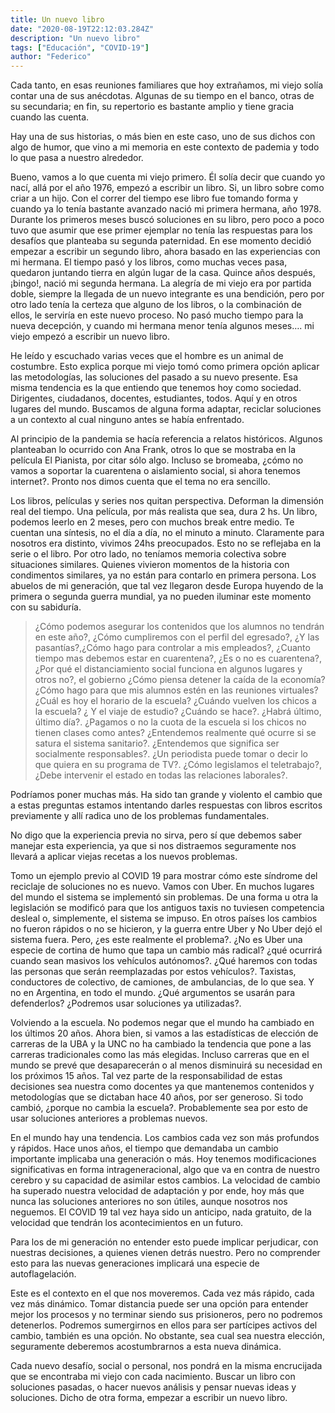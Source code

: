 ```yaml
---
title: Un nuevo libro
date: "2020-08-19T22:12:03.284Z"
description: "Un nuevo libro"
tags: ["Educación", "COVID-19"]
author: "Federico"
---
```


Cada tanto, en esas reuniones familiares que hoy extrañamos, mi viejo solía contar una de sus anécdotas. Algunas de su tiempo en el banco, otras de su secundaria; en fin, su repertorio es bastante amplio y tiene gracia cuando las cuenta. 

Hay una de sus historias, o más bien en este caso, uno de sus dichos con algo de humor, que vino a mi memoria en este contexto de pademia y todo lo que pasa a nuestro alrededor. 

Bueno, vamos a lo que cuenta mi viejo primero. Él solía decir que cuando yo nací, allá por el año 1976, empezó a escribir un libro. Si, un libro sobre como criar a un hijo. Con el correr del tiempo ese libro fue tomando forma y cuando ya lo tenía bastante avanzado nació mi primera hermana, año 1978. Durante los primeros meses buscó soluciones en su libro, pero poco a poco tuvo que asumir que ese primer ejemplar no tenía las respuestas para los desafíos que planteaba su segunda paternidad. En ese momento decidió empezar a escribir un segundo libro, ahora basado en las experiencias con mi hermana. El tiempo pasó y los libros, como muchas veces pasa, quedaron juntando tierra en algún lugar de la casa. Quince años después, ¡bingo!, nació mi segunda hermana. La alegría de mi viejo era por partida doble, siempre la llegada de un nuevo integrante es una bendición, pero por otro lado tenía la certeza que alguno de los libros, o la combinación de ellos, le serviría en este nuevo proceso. No pasó mucho tiempo para la nueva decepción, y cuando mi hermana menor tenía algunos meses…. mi viejo empezó a escribir un nuevo libro.

He leído y escuchado varias veces que el hombre es un animal de costumbre. Esto explica porque mi viejo tomó como primera opción aplicar las metodologías, las soluciones del pasado a su nuevo presente. Esa misma tendencia es la que entiendo que tenemos hoy como sociedad. Dirigentes, ciudadanos, docentes, estudiantes, todos. Aquí y en otros lugares del mundo. Buscamos de alguna forma adaptar, reciclar soluciones a un contexto al cual ninguno antes se había enfrentado.

Al principio de la pandemia se hacía referencia a relatos históricos. Algunos planteaban lo ocurrido con Ana Frank, otros lo que se mostraba en la película El Pianista, por citar sólo algo. Incluso se bromeaba, ¿cómo no vamos a soportar la cuarentena o aislamiento social, si ahora tenemos internet?. Pronto nos dimos cuenta que el tema no era sencillo.

Los libros, películas y series nos quitan perspectiva. Deforman la dimensión real del tiempo. Una película, por más realista que sea, dura 2 hs. Un libro, podemos leerlo en 2 meses, pero con muchos break entre medio. Te cuentan una síntesis, no el día a día, no el minuto a minuto. Claramente para nosotros era distinto, vivimos 24hs preocupados. Esto no se reflejaba en la serie o el libro. Por otro lado, no teníamos memoria colectiva sobre situaciones similares. Quienes vivieron momentos de la historia con condimentos similares,  ya no están para contarlo en primera persona. Los abuelos de mi generación, que tal vez llegaron desde Europa huyendo de la primera o segunda guerra mundial, ya no pueden iluminar este momento con su sabiduría.


> ¿Cómo podemos asegurar los contenidos que los alumnos no tendrán en este año?, ¿Cómo cumpliremos con el perfil del egresado?, ¿Y las pasantías?,¿Cómo hago para controlar a mis empleados?, ¿Cuanto tiempo mas debemos estar en cuarentena?, ¿Es o no es cuarentena?, ¿Por qué el distanciamiento social funciona en algunos lugares y otros no?, el gobierno ¿Cómo piensa detener la caída de la economía?¿Cómo hago para que mis alumnos estén en las reuniones virtuales?¿Cuál es hoy el horario de la escuela? ¿Cuándo vuelven los chicos a la escuela? ¿ Y el viaje de estudio? ¿Cuándo se hace?. ¿Habrá último, último día?. ¿Pagamos o no la cuota de la escuela si los chicos no tienen clases como antes? ¿Entendemos realmente qué ocurre si se satura el sistema sanitario?. ¿Entendemos que significa ser socialmente responsables?. ¿Un periodista puede tomar o decir lo que quiera en su programa de TV?. ¿Cómo legislamos el teletrabajo?, ¿Debe intervenir el estado en todas las relaciones laborales?.

Podríamos poner muchas más. Ha sido tan grande y violento el cambio que a estas preguntas estamos intentando darles respuestas con libros escritos previamente y allí radica uno de los problemas fundamentales.

No digo que la experiencia previa no sirva, pero sí que debemos saber manejar esta experiencia, ya que si nos distraemos seguramente nos llevará a aplicar viejas recetas a los nuevos problemas. 

Tomo un ejemplo previo al COVID 19 para mostrar cómo este síndrome del reciclaje de soluciones no es nuevo. Vamos con Uber. En muchos lugares del mundo el sistema se implementó sin problemas. De una forma u otra la legislación se modificó para que los antiguos taxis no tuviesen competencia desleal o, simplemente, el sistema se impuso. En otros países los cambios no fueron rápidos o no se hicieron, y la guerra entre Uber y No Uber dejó el sistema fuera. Pero, ¿es este realmente el problema?. ¿No es Uber una especie de cortina de humo que tapa un cambio más radical? ¿qué ocurrirá cuando sean masivos los vehículos autónomos?. ¿Qué haremos con todas las personas que serán reemplazadas por estos vehículos?. Taxistas, conductores de colectivo, de camiones, de ambulancias, de lo que sea. Y no en Argentina, en todo el mundo. ¿Qué argumentos se usarán para defenderlos? ¿Podremos usar soluciones ya utilizadas?.

Volviendo a la escuela. No podemos negar que el mundo ha cambiado en los últimos 20 años. Ahora bien, si vamos a las estadísticas de elección de carreras de la UBA y la UNC no  ha cambiado la tendencia que pone a las carreras tradicionales como las más elegidas. Incluso carreras que en el mundo se prevé que desaparecerán o al menos disminuirá su necesidad en los próximos 15 años. Tal vez parte de la responsabilidad de estas decisiones sea nuestra como docentes ya que mantenemos contenidos y metodologías que se dictaban hace 40 años, por ser generoso. Si todo cambió, ¿porque no cambia la escuela?. Probablemente sea por esto de usar soluciones anteriores a problemas nuevos.

En el mundo hay una tendencia. Los cambios cada vez son más profundos y rápidos. Hace unos años, el tiempo que demandaba un cambio importante implicaba una generación o más. Hoy tenemos modificaciones significativas en forma intrageneracional, algo que va en contra de nuestro cerebro y su capacidad de asimilar estos cambios. La velocidad de cambio ha superado nuestra velocidad de adaptación y por ende, hoy más que nunca las soluciones anteriores no son útiles, aunque nosotros nos neguemos. El COVID 19 tal vez haya sido un anticipo, nada gratuito, de la velocidad que tendrán los acontecimientos en un futuro. 

Para los de mi generación no entender esto puede implicar perjudicar, con nuestras decisiones, a quienes vienen detrás nuestro. Pero no comprender esto para las nuevas generaciones implicará una especie de autoflagelación. 

Este es el contexto en el que nos moveremos. Cada vez más rápido, cada vez más dinámico. Tomar distancia puede ser una opción para entender mejor los procesos y no terminar siendo sus prisioneros, pero no podremos detenerlos. Podremos sumergirnos en ellos para ser partícipes activos del cambio, también es una opción. No obstante, sea cual sea nuestra elección, seguramente deberemos acostumbrarnos a esta nueva dinámica.


Cada nuevo desafío, social o personal,  nos pondrá en la misma encrucijada que se encontraba mi viejo con cada nacimiento. Buscar un libro con soluciones pasadas, o hacer nuevos análisis y pensar nuevas ideas y soluciones. Dicho de otra forma, empezar a escribir un nuevo libro.

